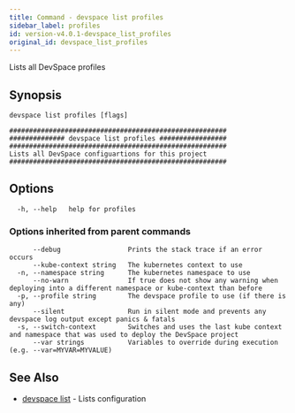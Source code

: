 ```yaml
---
title: Command - devspace list profiles
sidebar_label: profiles
id: version-v4.0.1-devspace_list_profiles
original_id: devspace_list_profiles
---
```



Lists all DevSpace profiles

## Synopsis


```
devspace list profiles [flags]
```

```
#######################################################
############## devspace list profiles #################
#######################################################
Lists all DevSpace configuartions for this project
#######################################################
```
## Options

```
  -h, --help   help for profiles
```

### Options inherited from parent commands

```
      --debug                 Prints the stack trace if an error occurs
      --kube-context string   The kubernetes context to use
  -n, --namespace string      The kubernetes namespace to use
      --no-warn               If true does not show any warning when deploying into a different namespace or kube-context than before
  -p, --profile string        The devspace profile to use (if there is any)
      --silent                Run in silent mode and prevents any devspace log output except panics & fatals
  -s, --switch-context        Switches and uses the last kube context and namespace that was used to deploy the DevSpace project
      --var strings           Variables to override during execution (e.g. --var=MYVAR=MYVALUE)
```

## See Also

* [devspace list](../../cli/commands/devspace_list)	 - Lists configuration
